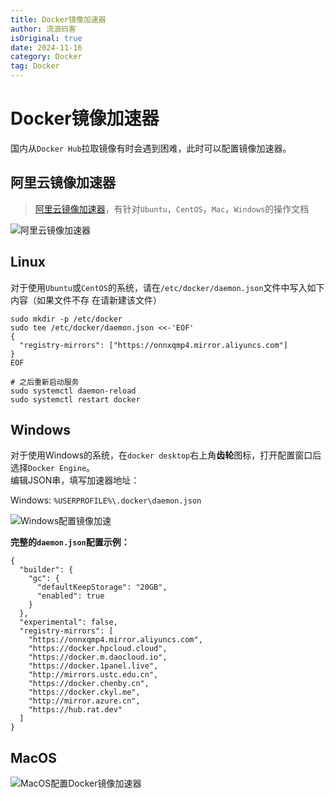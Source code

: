 ```yaml
---
title: Docker镜像加速器
author: 流浪码客
isOriginal: true
date: 2024-11-16
category: Docker
tag: Docker
---
```


# Docker镜像加速器

国内从`Docker Hub`拉取镜像有时会遇到困难，此时可以配置镜像加速器。

## 阿里云镜像加速器

> [阿里云镜像加速器](https://cr.console.aliyun.com/cn-hangzhou/instances/mirrors)，有针对`Ubuntu`，`CentOS`，`Mac`，`Windows`的操作文档

![阿里云镜像加速器](http://img.geekyspace.cn/pictures/2024/202411270006564.png)

## Linux

对于使用`Ubuntu`或`CentOS`的系统，请在`/etc/docker/daemon.json`文件中写入如下内容（如果文件不存
在请新建该文件）

```shell
sudo mkdir -p /etc/docker
sudo tee /etc/docker/daemon.json <<-'EOF'
{
  "registry-mirrors": ["https://onnxqmp4.mirror.aliyuncs.com"]
}
EOF

# 之后重新启动服务
sudo systemctl daemon-reload
sudo systemctl restart docker
```

## Windows

对于使用Windows的系统，在`docker desktop`右上角**齿轮**图标，打开配置窗口后选择`Docker Engine`。<br/>
编辑JSON串，填写加速器地址：

Windows: `%USERPROFILE%\.docker\daemon.json`

![Windows配置镜像加速](http://img.geekyspace.cn/pictures/2024/202411160051539.png)

**完整的`daemon.json`配置示例：**

```shell
{
  "builder": {
    "gc": {
      "defaultKeepStorage": "20GB",
      "enabled": true
    }
  },
  "experimental": false,
  "registry-mirrors": [
    "https://onnxqmp4.mirror.aliyuncs.com",
    "https://docker.hpcloud.cloud",
    "https://docker.m.daocloud.io",
    "https://docker.1panel.live",
    "http://mirrors.ustc.edu.cn",
    "https://docker.chenby.cn",
    "https://docker.ckyl.me",
    "http://mirror.azure.cn",
    "https://hub.rat.dev"
  ]
}
```

## MacOS

![MacOS配置Docker镜像加速器](http://img.geekyspace.cn/pictures/2024/202412041859454.png)

